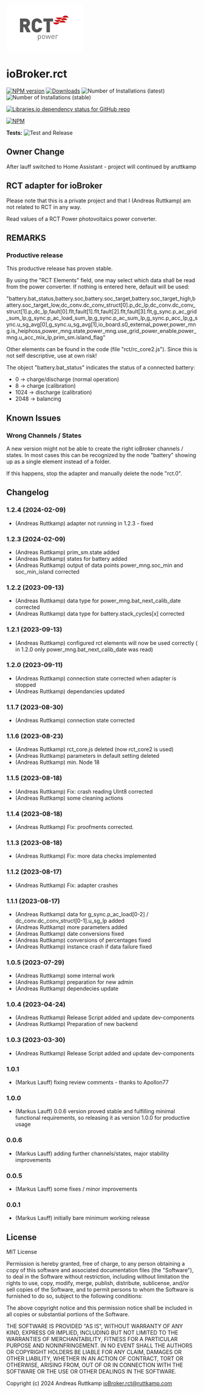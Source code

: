 [![Logo](admin/rct.png)](https://www.rct-power.com/de)

# ioBroker.rct

[![NPM version](https://img.shields.io/npm/v/iobroker.rct.svg)](https://www.npmjs.com/package/iobroker.rct)
[![Downloads](https://img.shields.io/npm/dm/iobroker.rct.svg)](https://www.npmjs.com/package/iobroker.rct)
![Number of Installations (latest)](https://iobroker.live/badges/rct-installed.svg)
![Number of Installations (stable)](https://iobroker.live/badges/rct-stable.svg)

[![Libraries.io dependency status for GitHub repo](https://img.shields.io/librariesio/github/aruttkamp/ioBroker.rct)](https://img.shields.io/librariesio/github/aruttkamp/ioBroker.rct)

[![NPM](https://nodei.co/npm/iobroker.rct.png?downloads=true)](https://nodei.co/npm/iobroker.rct/)

**Tests:** ![Test and Release](https://github.com/aruttkamp/ioBroker.rct/workflows/Test%20and%20Release/badge.svg)

## Owner Change

After lauff switched to Home Assistant - project will continued by aruttkamp


## RCT adapter for ioBroker

Please note that this is a private project and that I (Andreas Ruttkamp) am not related to RCT in any way.

Read values of a RCT Power photovoltaics power converter.

## REMARKS

### Productive release

This productive release has proven stable.

By using the "RCT Elements" field, one may select which data shall be read from the power converter.
If nothing is entered here, default will be used:

"battery.bat_status,battery.soc,battery.soc_target,battery.soc_target_high,battery.soc_target_low,dc_conv.dc_conv_struct[0].p_dc_lp,dc_conv.dc_conv_struct[1].p_dc_lp,fault[0].flt,fault[1].flt,fault[2].flt,fault[3].flt,g_sync.p_ac_grid_sum_lp,g_sync.p_ac_load_sum_lp,g_sync.p_ac_sum_lp,g_sync.p_acc_lp,g_sync.u_sg_avg[0],g_sync.u_sg_avg[1],io_board.s0_external_power,power_mng.is_heiphoss,power_mng.state,power_mng.use_grid_power_enable,power_mng.u_acc_mix_lp,prim_sm.island_flag"

Other elements can be found in the code (file "rct/rc_core2.js"). Since this is not self descriptive, use at own risk!

The object "battery.bat_status" indicates the status of a connected battery:
* 0 -> charge/discharge (normal operation)
* 8 -> charge (calibration)
* 1024 -> discharge (calibration)
* 2048 -> balancing

## Known Issues

### Wrong Channels / States

A new version might not be able to create the right ioBroker channels / states. In most cases this can be recognized by the node "battery" showing up as a single element instead of a folder.

If this happens, stop the adapter and manually delete the node "rct.0".

## Changelog

<!--
  Placeholder for the next version (at the beginning of the line):
  ### **WORK IN PROGRESS**
-->
### 1.2.4 (2024-02-09)
* (Andreas Ruttkamp) adapter not running in 1.2.3 - fixed

### 1.2.3 (2024-02-09)
* (Andreas Ruttkamp) prim_sm.state added
* (Andreas Ruttkamp) states for battery added
* (Andreas Ruttkamp) output of data points power_mng.soc_min and soc_min_island corrected

### 1.2.2 (2023-09-13)
* (Andreas Ruttkamp) data type for power_mng.bat_next_calib_date corrected
* (Andreas Ruttkamp) data type for battery.stack_cycles[x] corrected

### 1.2.1 (2023-09-13)
* (Andreas Ruttkamp) configured rct elements will now be used correctly ( in 1.2.0 only power_mng.bat_next_calib_date was read)

### 1.2.0 (2023-09-11)
* (Andreas Ruttkamp) connection state corrected when adapter is stopped
* (Andreas Ruttkamp) dependancies updated

### 1.1.7 (2023-08-30)
* (Andreas Ruttkamp) connection state corrected

### 1.1.6 (2023-08-23)
* (Andreas Ruttkamp) rct_core.js deleted (now rct_core2 is used)
* (Andreas Ruttkamp) parameters in default setting deleted 
* (Andreas Ruttkamp) min. Node 18

### 1.1.5 (2023-08-18)
* (Andreas Ruttkamp) Fix: crash reading UInt8 corrected
* (Andreas Ruttkamp) some cleaning actions

### 1.1.4 (2023-08-18)
* (Andreas Ruttkamp) Fix: proofments corrected.

### 1.1.3 (2023-08-18)
* (Andreas Ruttkamp) Fix: more data checks implemented

### 1.1.2 (2023-08-17)
* (Andreas Ruttkamp) Fix: adapter crashes

### 1.1.1 (2023-08-17)
* (Andreas Ruttkamp) data for g_sync.p_ac_load[0-2] / dc_conv.dc_conv_struct[0-1].u_sg_lp added
* (Andreas Ruttkamp) more parameters added 
* (Andreas Ruttkamp) date conversions fixed
* (Andreas Ruttkamp) conversions of percentages fixed
* (Andreas Ruttkamp) instance crash if data failure fixed

### 1.0.5 (2023-07-29)
* (Andreas Ruttkamp) some internal work
* (Andreas Ruttkamp) preparation for new admin
* (Andreas Ruttkamp) dependecies update

### 1.0.4 (2023-04-24)
* (Andreas Ruttkamp) Release Script added and update dev-components
* (Andreas Ruttkamp) Preparation of new backend

### 1.0.3 (2023-03-30)
* (Andreas Ruttkamp) Release Script added and update dev-components

### 1.0.1
* (Markus Lauff) fixing review comments - thanks to Apollon77

### 1.0.0
* (Markus Lauff) 0.0.6 version proved stable and fulfilling minimal functional requirements, so releasing it as version 1.0.0 for productive usage

### 0.0.6
* (Markus Lauff) adding further channels/states, major stability improvements

### 0.0.5
* (Markus Lauff) some fixes / minor improvements

### 0.0.1
* (Markus Lauff) initially bare minimum working release

## License
MIT License

Permission is hereby granted, free of charge, to any person obtaining a copy
of this software and associated documentation files (the "Software"), to deal
in the Software without restriction, including without limitation the rights
to use, copy, modify, merge, publish, distribute, sublicense, and/or sell
copies of the Software, and to permit persons to whom the Software is
furnished to do so, subject to the following conditions:

The above copyright notice and this permission notice shall be included in all
copies or substantial portions of the Software.

THE SOFTWARE IS PROVIDED "AS IS", WITHOUT WARRANTY OF ANY KIND, EXPRESS OR
IMPLIED, INCLUDING BUT NOT LIMITED TO THE WARRANTIES OF MERCHANTABILITY,
FITNESS FOR A PARTICULAR PURPOSE AND NONINFRINGEMENT. IN NO EVENT SHALL THE
AUTHORS OR COPYRIGHT HOLDERS BE LIABLE FOR ANY CLAIM, DAMAGES OR OTHER
LIABILITY, WHETHER IN AN ACTION OF CONTRACT, TORT OR OTHERWISE, ARISING FROM,
OUT OF OR IN CONNECTION WITH THE SOFTWARE OR THE USE OR OTHER DEALINGS IN THE
SOFTWARE.

Copyright (c) 2024 Andreas Ruttkamp <ioBroker.rct@ruttkamp.com>
